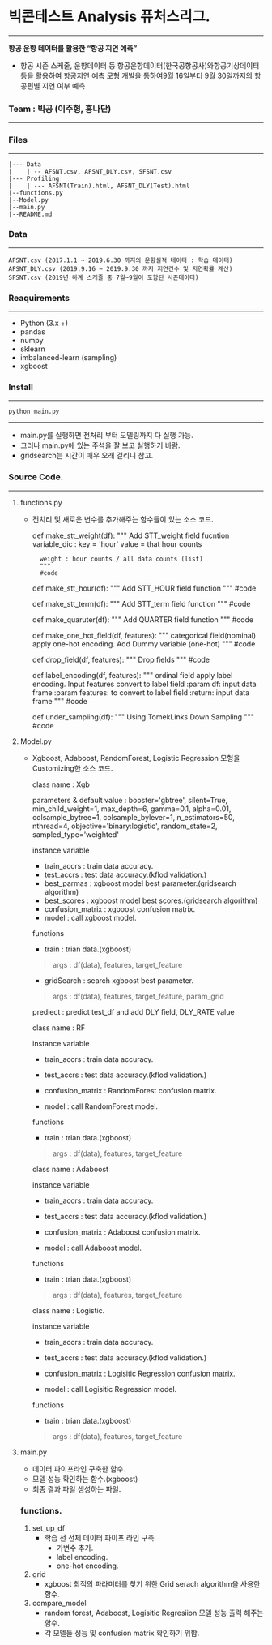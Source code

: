 # 빅콘테스트 Analysis 퓨처스리그.

---

**항공 운항 데이터를 활용한 “항공 지연 예측”**

- 항공 시즌 스케줄, 운항데이터 등 항공운항데이터(한국공항공사)와항공기상데이터 등을 활용하여 항공지연 예측 모형 개발을 통하여9월 16일부터 9월 30일까지의 항공편별 지연 여부 예측

### Team : 빅공 (이주형, 홍나단)

---

### Files

---

    |--- Data
    |    | -- AFSNT.csv, AFSNT_DLY.csv, SFSNT.csv 
    |--- Profiling
    |    | --- AFSNT(Train).html, AFSNT_DLY(Test).html
    |--functions.py
    |--Model.py
    |--main.py
    |--README.md

### Data

---

    AFSNT.csv (2017.1.1 ~ 2019.6.30 까지의 운항실적 데이터 : 학습 데이터)
    AFSNT_DLY.csv (2019.9.16 ~ 2019.9.30 까지 지연건수 및 지연확률 계산)
    SFSNT.csv (2019년 하계 스케줄 중 7월~9월이 포함된 시즌데이터)

### Reaquirements

---

- Python (3.x +)
- pandas
- numpy
- sklearn
- imbalanced-learn (sampling)
- xgboost

### Install

---
    python main.py
---

- main.py를 실행하면 전처리 부터 모델링까지 다 실행 가능. 
- 그러나 main.py에 있는 주석을 잘 보고 실행하기 바람.
- gridsearch는 시간이 매우 오래 걸리니 참고.

### Source Code.

---

1. functions.py
    - 전치리 및 새로운 변수를 추가해주는 함수들이 있는 소스 코드.


        def make_stt_weight(df):
            """
            Add STT_weight field fucntion
            variable_dic : key = 'hour' value =  that hour counts
        
            weight : hour counts / all data counts (list)
            """
            #code
        
        def make_stt_hour(df):
            """
            Add STT_HOUR field function
            """
            #code 
        
        def make_stt_term(df):
            """
            Add STT_term field function
            """
            #code 
        
        def make_quaruter(df):
            """
            Add QUARTER field function
            """
            #code 
        
        def make_one_hot_field(df, features):
            """
            categorical field(nominal) apply one-hot encoding.
            Add Dummy variable (one-hot)
            """
            #code
        
        def drop_field(df, features):
            """
            Drop fields
            """
            #code 
        
        def label_encoding(df, features):
            """
            ordinal field apply label encoding.
            Input features convert to label field
            :param df: input data frame
            :param features: to convert to label field
            :return: input data frame
            """
            #code
        
        def under_sampling(df):
            """
            Using TomekLinks Down Sampling
            """
            #code

2. Model.py
    - Xgboost, Adaboost, RandomForest, Logistic Regression 모형을 Customizing한 소스 코드.


        class name 
        : Xgb
        
        parameters & default value 
        : booster='gbtree', silent=True, min_child_weight=1, max_depth=6, gamma=0.1, alpha=0.01, colsample_bytree=1, colsample_bylever=1, n_estimators=50, nthread=4, objective='binary:logistic', random_state=2, sampled_type='weighted'
        
        instance variable
        - train_accrs : train data accuracy.
        - test_accrs : test data accuracy.(kflod validation.)
        - best_parmas : xgboost model best parameter.(gridsearch algorithm)
        - best_scores : xgboost model best scores.(gridsearch algorithm)
        - confusion_matrix : xgboost confusion matrix.
        - model : call xgboost model.
        
        functions 
        - train : trian data.(xgboost)
        > args : df(data), features, target_feature
        
        - gridSearch : search xgboost best parameter.
        > args : df(data), features, target_feature, param_grid
        
        prediect : predict test_df and add DLY field, DLY_RATE value
        
        
        class name 
        : RF
        
        instance variable
        - train_accrs : train data accuracy.
        - test_accrs : test data accuracy.(kflod validation.)
        
        - confusion_matrix : RandomForest confusion matrix.
        - model : call RandomForest model.
        
        functions 
        - train : trian data.(xgboost)
        > args : df(data), features, target_feature
        
        class name 
        : Adaboost
        
        instance variable
        - train_accrs : train data accuracy.
        - test_accrs : test data accuracy.(kflod validation.)
        
        - confusion_matrix : Adaboost confusion matrix.
        - model : call Adaboost model.
        
        functions 
        - train : trian data.(xgboost)
        > args : df(data), features, target_feature
        
        
        class name 
        : Logistic.
        
        instance variable
        - train_accrs : train data accuracy.
        - test_accrs : test data accuracy.(kflod validation.)
        
        - confusion_matrix : Logisitic Regression confusion matrix.
        - model : call Logisitic Regression model.
        
        functions 
        - train : trian data.(xgboost)
        > args : df(data), features, target_feature

3. main.py
    - 데이터 파이프라인 구축한 함수.
    - 모델 성능 확인하는 함수.(xgboost)
    - 최종 결과 파일 생성하는 파일.

    ### functions.

    1. set_up_df
        - 학습 전 전체 데이터 파이프 라인 구축.
            - 가변수 추가.
            - label encoding.
            - one-hot encoding.
    2. grid
        - xgboost 최적의 파라미터를 찾기 위한 Grid serach algorithm을 사용한 함수.
    3. compare_model
        - random forest, Adaboost, Logisitic Regresiion 모델 성능 출력 해주는 함수.
        - 각 모델들 성능 및 confusion matrix 확인하기 위함.